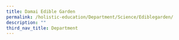 ```yaml
---
title: Damai Edible Garden
permalink: /holistic-education/Department/Science/Ediblegarden/
description: ""
third_nav_title: Department
---
```

